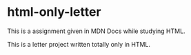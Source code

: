 # html-only-letter

This is a assignment given in MDN Docs while studying HTML.

This is a letter project written totally only in HTML.
